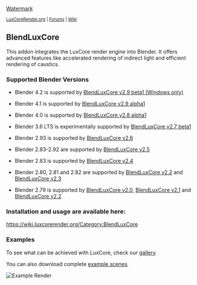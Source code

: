 [Watermark](https://luxcorerender.org/wp-content/uploads/2017/12/luxcorerender-logo_orange_grey-shiny.png)

<sup> [LuxCoreRender.org](https://luxcorerender.org/) | [Forums](https://forums.luxcorerender.org/) | [Wiki](http://wiki.luxcorerender.org/LuxCoreRender_Wiki) </sup>

## BlendLuxCore

This addon integrates the LuxCore render engine into Blender. It offers advanced features like accelerated rendering of indirect light and efficient rendering of caustics.

### Supported Blender Versions

* Blender 4.2 is supported by [BlendLuxCore v2.9 beta1 (Windows only)](https://github.com/LuxCoreRender/BlendLuxCore/releases/tag/blendluxcore_v2.9beta1)

* Blender 4.1 is supported by [BlendLuxCore v2.9 alpha1](https://github.com/LuxCoreRender/BlendLuxCore/releases/tag/blendluxcore_v2.9alpha1)

* Blender 4.0 is supported by [BlendLuxCore v2.8 alpha1](https://github.com/LuxCoreRender/BlendLuxCore/releases/tag/blendluxcore_v2.8alpha1)

* Blender 3.6 LTS is experimentally supported by [BlendLuxCore v2.7 beta1](https://github.com/LuxCoreRender/BlendLuxCore/releases/tag/blendluxcore_v2.7beta1)

* Blender 2.93 is supported by [BlendLuxCore v2.6](https://github.com/LuxCoreRender/BlendLuxCore/releases/tag/blendluxcore_v2.6)

* Blender 2.83-2.92 are supported by [BlendLuxCore v2.5](https://github.com/LuxCoreRender/BlendLuxCore/releases/tag/blendluxcore_v2.5)

* Blender 2.83 is supported by [BlendLuxCore v2.4](https://github.com/LuxCoreRender/BlendLuxCore/releases/tag/blendluxcore_v2.4)

* Blender 2.80, 2.81 and 2.82 are supported by [BlendLuxCore v2.2](https://github.com/LuxCoreRender/BlendLuxCore/releases/tag/blendluxcore_v2.2) and [BlendLuxCore v2.3](https://github.com/LuxCoreRender/BlendLuxCore/releases/tag/blendluxcore_v2.3)
 
* Blender 2.79 is supported by [BlendLuxCore v2.0](https://github.com/LuxCoreRender/BlendLuxCore/releases/tag/blendluxcore_v2.0), [BlendLuxCore v2.1](https://github.com/LuxCoreRender/BlendLuxCore/releases/tag/blendluxcore_v2.1) and [BlendLuxCore v2.2](https://github.com/LuxCoreRender/BlendLuxCore/releases/tag/blendluxcore_v2.2)

### Installation and usage are available here:
https://wiki.luxcorerender.org/Category:BlendLuxCore

### Examples

To see what can be achieved with LuxCore, check our [gallery](https://luxcorerender.org/gallery/).  

You can also download complete [example scenes](https://luxcorerender.org/example-scenes/).

![Example Render](https://luxcorerender.org/wp-content/uploads/2019/10/dark_mode.jpg)
